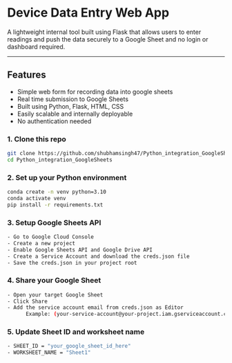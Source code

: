 # Device Data Entry Web App

A lightweight internal tool built using Flask that allows users to enter readings and push the data securely to a Google Sheet and no login or dashboard required.

---

## Features

- Simple web form for recording data into google sheets
- Real time submission to Google Sheets
- Built using Python, Flask, HTML, CSS
- Easily scalable and internally deployable
- No authentication needed

### 1. Clone this repo
```bash
git clone https://github.com/shubhamsingh47/Python_integration_GoogleSheets.git
cd Python_integration_GoogleSheets
```

### 2. Set up your Python environment
```bash
conda create -n venv python=3.10
conda activate venv
pip install -r requirements.txt
```
### 3. Setup Google Sheets API
```bash
- Go to Google Cloud Console
- Create a new project
- Enable Google Sheets API and Google Drive API
- Create a Service Account and download the creds.json file
- Save the creds.json in your project root
```
### 4. Share your Google Sheet
```bash
- Open your target Google Sheet
- Click Share
- Add the service account email from creds.json as Editor
      Example: (your-service-account@your-project.iam.gserviceaccount.com)
```
### 5. Update Sheet ID and worksheet name
```bash
- SHEET_ID = "your_google_sheet_id_here"
- WORKSHEET_NAME = "Sheet1"
```

